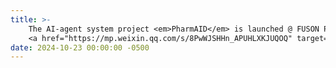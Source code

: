```yaml
---
title: >-
    The AI-agent system project <em>PharmAID</em> is launched @ FUSON PHARMA.
    <a href="https://mp.weixin.qq.com/s/8PwWJSHHn_APUHLXKJUQOQ" target="_blank">News<i class="fas fa-angle-double-right"></i></a>
date: 2024-10-23 00:00:00 -0500
---
```

